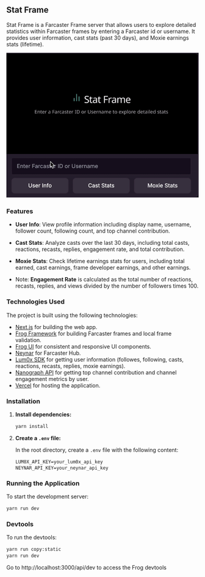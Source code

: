 ## Stat Frame

Stat Frame is a Farcaster Frame server that allows users to explore detailed statistics within Farcaster frames by entering a Farcaster id or username. It provides user information, cast stats (past 30 days), and Moxie earnings stats (lifetime).

![Placeholder GIF](public/farhack-frames-app-demo.gif)

### Features

- **User Info**: View profile information including display name, username, follower count, following count, and top channel contribution.
- **Cast Stats**: Analyze casts over the last 30 days, including total casts, reactions, recasts, replies, engagement rate, and total contribution.
- **Moxie Stats**: Check lifetime earnings stats for users, including total earned, cast earnings, frame developer earnings, and other earnings.

- Note: **Engagement Rate** is calculated as the total number of reactions, recasts, replies, and views divided by the number of followers times 100.

### Technologies Used

The project is built using the following technologies:

- [Next.js](https://nextjs.org/) for building the web app.
- [Frog Framework](https://frog.fm/) for building Farcaster frames and local frame validation.
- [Frog UI](https://frog.fm/ui/) for consistent and responsive UI components.
- [Neynar](https://neynar.com/) for Farcaster Hub.
- [Lum0x SDK](https://lum0x.com/) for getting user information (followes, following, casts, reactions, recasts, replies, moxie earnings).
- [Nanograph API](https://nanograph.xyz/) for getting top channel contribution and channel engagement metrics by user.
- [Vercel](https://vercel.com/) for hosting the application.

### Installation

1. **Install dependencies:**

   ```bash
   yarn install
   ```

2. **Create a `.env` file:**

   In the root directory, create a `.env` file with the following content:

   ```env
   LUM0X_API_KEY=your_lum0x_api_key
   NEYNAR_API_KEY=your_neynar_api_key
   ```

### Running the Application

To start the development server:

```bash
yarn run dev
```

### Devtools

To run the devtools:

```bash
yarn run copy:static
yarn run dev
```

Go to http://localhost:3000/api/dev to access the Frog devtools
